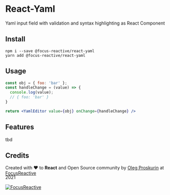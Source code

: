 # React-Yaml

Yaml input field with validation and syntax highlighting as React Component

## Install

```
npm i --save @focus-reactive/react-yaml
yarn add @focus-reactive/react-yaml
```

## Usage

```jsx
const obj = { foo: 'bar' };
const handleChange = (value) => {
  console.log(value);
  // { foo: 'bar' }
}

return <YamlEditor value={obj} onChange={handleChange} />
```

## Features

tbd

## Credits

<div align="left" style="height: 16px;">Created with ❤︎ to <b>React</b> and Open Source community by <a href="https://twitter.com/UsulPro">Oleg Proskurin</a> at <a href="https://twitter.com/FocusReactive">FocusReactive</a>
</div>

2021

[![FocusReactive](https://raw.githubusercontent.com/focusreactive/storybook-graphql-kit/master/docs/focusreactive-logo.svg?sanitize=true)](https://focusreactive.com)
